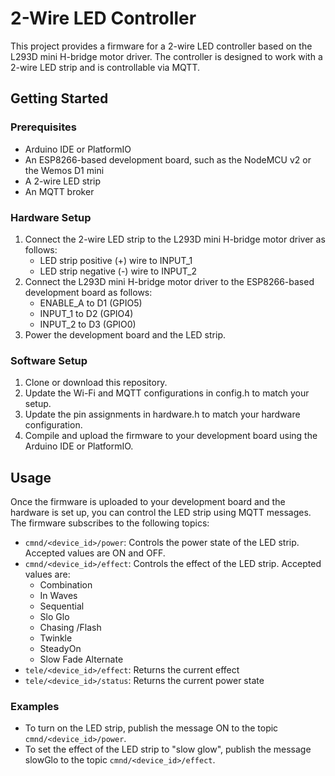 <h1>2-Wire LED Controller</h1>

<p>This project provides a firmware for a 2-wire LED controller based on the L293D mini H-bridge motor driver. The controller is designed to work with a 2-wire LED strip and is controllable via MQTT.</p>

<h2>Getting Started</h2>
<h3>Prerequisites</h3>
<ul>
    <li>Arduino IDE or PlatformIO</li>
    <li>An ESP8266-based development board, such as the NodeMCU v2 or the Wemos D1 mini</li>
    <li>A 2-wire LED strip</li>
    <li>An MQTT broker</li>
</ul>
<h3>Hardware Setup</h3>
<ol>
    <li>Connect the 2-wire LED strip to the L293D mini H-bridge motor driver as follows:
<ul>
    <li>LED strip positive (+) wire to INPUT_1</li>
    <li>LED strip negative (-) wire to INPUT_2</li>
</ul>
</li>
    <li>Connect the L293D mini H-bridge motor driver to the ESP8266-based development board as follows:
<ul>
    <li>ENABLE_A to D1 (GPIO5)</li>
    <li>INPUT_1 to D2 (GPIO4)</li>
    <li>INPUT_2 to D3 (GPIO0)</li>
</ul>
</li>
    <li>Power the development board and the LED strip.</li>
</ol>

<h3>Software Setup</h3>
<ol>
    <li>Clone or download this repository.</li>
    <li>Update the Wi-Fi and MQTT configurations in config.h to match your setup.</li>
    <li>Update the pin assignments in hardware.h to match your hardware configuration.</li>
    <li>Compile and upload the firmware to your development board using the Arduino IDE or PlatformIO.</li>
</ol>

<h2>Usage</h2>

<p>Once the firmware is uploaded to your development board and the hardware is set up, you can control the LED strip using MQTT messages. The firmware subscribes to the following topics:</p>
<ul>
    <li>
        <code>cmnd/&lt;device_id&gt;/power</code>: Controls the power state of the LED strip. Accepted values are ON and OFF.
    </li>
    <li>
     <code>cmnd/&lt;device_id&gt;/effect</code>: Controls the effect of the LED strip. Accepted values are:
        <ul>
            <li>Combination</li>
            <li>In Waves</li>
            <li>Sequential</li>
            <li>Slo Glo</li>
            <li>Chasing /Flash</li>
            <li>Twinkle</li>
            <li>SteadyOn</li>
            <li>Slow Fade Alternate</li>
        </ul>
    </li>
    <li>
        <code>tele/&lt;device_id&gt;/effect</code>: Returns the current effect
    </li>
    <li>
        <code>tele/&lt;device_id&gt;/status</code>: Returns the current power state
    </li>
</ul>

<h3>Examples</h3>
<ul>
    <li>
        To turn on the LED strip, publish the message ON to the topic <code>cmnd/&lt;device_id&gt;/power</code>.
    </li>
    <li>
        To set the effect of the LED strip to "slow glow", publish the message slowGlo to the topic <code>cmnd/&lt;device_id&gt;/effect</code>.
    </li>
</ul>